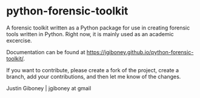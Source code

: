 # python-forensic-toolkit

A forensic toolkit written as a Python package for use in creating forensic
tools written in Python. Right now, it is mainly used as an academic
excercise.

Documentation can be found at https://jgiboney.github.io/python-forensic-toolkit/.

If you want to contribute, please create a fork of the project, create a
branch, add your contributions, and then let me know of the changes.

Justin Giboney | jgiboney at gmail